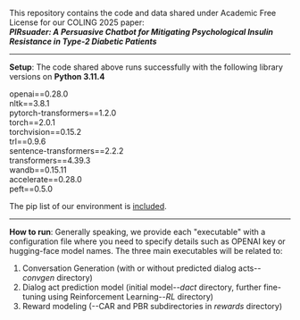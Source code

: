 This repository contains the code and data shared under Academic Free License
 for our COLING 2025 paper:
<br>
<b><i>PIRsuader: A Persuasive Chatbot for Mitigating Psychological Insulin
Resistance in Type-2 Diabetic Patients</i></b> 
<hr>
<b>Setup</b>:
The code shared above runs successfully with the following library versions on <b>Python 3.11.4</b> 

openai==0.28.0 <br>
nltk==3.8.1<br>
pytorch-transformers==1.2.0<br>
torch==2.0.1<br>
torchvision==0.15.2<br>
trl==0.9.6<br>
sentence-transformers==2.2.2<br>
transformers==4.39.3<br>
wandb==0.15.11<br>
accelerate==0.28.0<br>
peft==0.5.0<br>

The pip list of our environment is <a href="pip_list.txt">included</a>.
<hr>
<b>How to run</b>:
Generally speaking, we provide each "executable" with a configuration file where you need to specify details such as 
OPENAI key or hugging-face model names.
The three main executables will be related to:
<ol>
 <li>Conversation Generation (with or without predicted dialog acts--<i>convgen</i> directory)</li>
 <li>Dialog act prediction model (initial model--<i>dact</i> directory, further fine-tuning using Reinforcement Learning--<i>RL</i> directory)</li>
 <li>Reward modeling (--CAR and PBR subdirectories in <i>rewards</i> directory)</li>
</ol>




